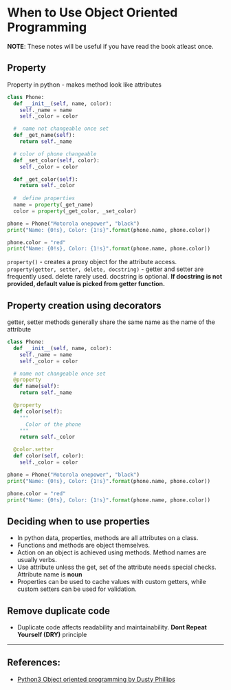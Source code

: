 # When to Use Object Oriented Programming

**NOTE**: These notes will be useful if you have read the book atleast once.

## Property
Property in python - makes method look like attributes

```Python
class Phone:
  def __init__(self, name, color):
    self._name = name
    self._color = color

  #  name not changeable once set
  def _get_name(self):
    return self._name

  # color of phone changeable
  def _set_color(self, color):
    self._color = color

  def _get_color(self):
    return self._color
  
  #  define properties
  name = property(_get_name)
  color = property(_get_color, _set_color)

phone = Phone("Motorola onepower", "black")
print("Name: {0!s}, Color: {1!s}".format(phone.name, phone.color))

phone.color = "red"
print("Name: {0!s}, Color: {1!s}".format(phone.name, phone.color))
```

`property()` - creates a proxy object for the attribute access.
`property(getter, setter, delete, docstring)` - getter and setter are frequently used. delete rarely used. docstring is optional. **If docstring is not provided, default value is picked from getter function.**

## Property creation using decorators
getter, setter methods generally share the same name as the name of the attribute
```Python
class Phone:
  def __init__(self, name, color):
    self._name = name
    self._color = color

  # name not changeable once set
  @property
  def name(self):
    return self._name

  @property
  def color(self):
    """
      Color of the phone
    """
    return self._color

  @color.setter
  def color(self, color):
    self._color = color

phone = Phone("Motorola onepower", "black")
print("Name: {0!s}, Color: {1!s}".format(phone.name, phone.color))

phone.color = "red"
print("Name: {0!s}, Color: {1!s}".format(phone.name, phone.color))
```

## Deciding when to use properties
* In python data, properties, methods are all attributes on a class.
* Functions and methods are object themselves.
* Action on an object is achieved using methods. Method names are usually verbs.
* Use attribute unless the get, set of the attribute needs special checks. Attribute name is **noun**
* Properties can be used to cache values with custom getters, while custom setters can be used for validation.

## Remove duplicate code
* Duplicate code affects readability and maintainability. **Dont Repeat Yourself (DRY)** principle

---

## References:
* [Python3 Object oriented programming by Dusty Phillips](https://www.amazon.in/dp/B005O9OFWQ/ref=dp-kindle-redirect?_encoding=UTF8&btkr=1)